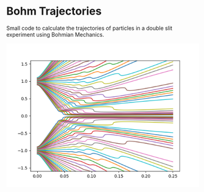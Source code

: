 # Bohm Trajectories

Small code to calculate the trajectories of particles in a double slit experiment using Bohmian Mechanics.

![double_slit](/Double_Slit.png)
